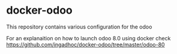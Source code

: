 docker-odoo
===========

This repository contains various configuration for the odoo

For an explanaition on how to launch odoo 8.0 using docker check https://github.com/ingadhoc/docker-odoo/tree/master/odoo-80
